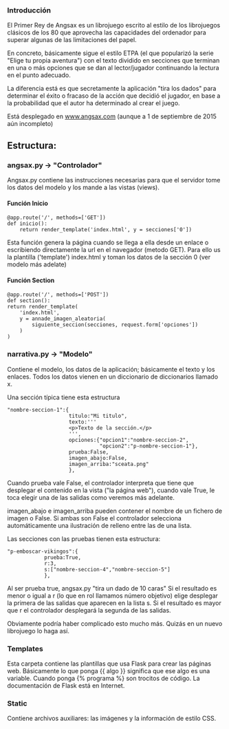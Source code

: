 ### Introducción

El Primer Rey de Angsax es un librojuego escrito al estilo de los librojuegos
clásicos de los 80 que aprovecha las capacidades del ordenador para superar
algunas de las limitaciones del papel.

En concreto, básicamente sigue el estilo ETPA (el que popularizó la serie
"Elige tu propia aventura") con el texto dividido en secciones que terminan
en una o más opciones que se dan al lector/jugador continuando la lectura en el
punto adecuado.

La diferencia está es que secretamente la aplicación "tira los dados" para
determinar el éxito o fracaso de la acción que decidió el jugador, en base a la
probabilidad que el autor ha determinado al crear el juego.

Está desplegado en www.angsax.com (aunque a 1 de septiembre de 2015 aún
incompleto)


## Estructura:


### angsax.py -> "Controlador"

Angsax.py contiene las instrucciones necesarias para que el servidor tome los
datos del modelo y los mande a las vistas (views).

#### Función Inicio

    @app.route('/', methods=['GET'])
    def inicio():
        return render_template('index.html', y = secciones['0'])

Esta función genera la página cuando se llega a ella desde un enlace o
escribiendo directamente la url en el navegador (metodo GET). Para ello
us la plantilla ('template') index.html y toman los datos de la sección 0 (ver
modelo más adelate)

#### Función Section

    @app.route('/', methods=['POST'])
    def section():
    return render_template(
        'index.html',
        y = annade_imagen_aleatoria(
            siguiente_seccion(secciones, request.form['opciones'])
        )
    )

### narrativa.py -> "Modelo"

Contiene el modelo, los datos de la aplicación; básicamente el texto y los
enlaces. Todos los datos vienen en un diccionario de diccionarios llamado x.

Una sección típica tiene esta estructura


    "nombre-seccion-1":{
    					titulo:"Mi titulo",
    					texto:'''
    					<p>Texto de la sección.</p>
    					''',
    					opciones:{"opcion1":"nombre-seccion-2",
    							  "opcion2":"p-nombre-seccion-1"},
    					prueba:False,
    					imagen_abajo:False,
        				imagen_arriba:"sceata.png"
        				},



Cuando prueba vale False, el controlador interpreta que tiene que desplegar
el contenido en la vista ("la página web"), cuando vale True, le toca elegir
una de las salidas como veremos más adelante.

imagen_abajo e imagen_arriba pueden contener el nombre de un fichero de imagen o
False. Si ambas son False el controlador selecciona automáticamente una
ilustración de relleno entre las de una lista.

Las secciones con las pruebas tienen esta estructura:

    "p-emboscar-vikingos":{
                prueba:True,
                r:3,
                s:["nombre-seccion-4","nombre-seccion-5"]
                },


Al ser prueba true, angsax.py "tira un dado de 10 caras" Si el resultado es
menor o igual a r (lo que en rol llamamos número objetivo) elige desplegar
la primera de las salidas que aparecen en la lista s. Si el resultado es mayor
que r el controlador desplegará la segunda de las salidas.

Obviamente podría haber complicado esto mucho más. Quizás en un nuevo librojuego
lo haga así.

### Templates

Esta carpeta contiene las plantillas que usa Flask para crear las páginas web.
Básicamente lo que ponga {{ algo }} significa que ese algo es una variable.
Cuando ponga {% programa %} son trocitos de código. La documentación de Flask
está en Internet.

### Static


Contiene archivos auxiliares: las imágenes y la información de estilo CSS.